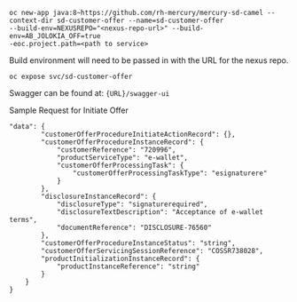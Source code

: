 
```
oc new-app java:8~https://github.com/rh-mercury/mercury-sd-camel --context-dir sd-customer-offer --name=sd-customer-offer 
--build-env=NEXUSREPO="<nexus-repo-url>" --build-env=AB_JOLOKIA_OFF=true
-eoc.project.path=<path to service>
```
Build environment will need to be passed in with the URL for the nexus repo.

```
oc expose svc/sd-customer-offer
```

Swagger can be found at: ```{URL}/swagger-ui```

Sample Request for Initiate Offer
```
"data": {
		"customerOfferProcedureInitiateActionRecord": {},
		"customerOfferProcedureInstanceRecord": {
			"customerReference": "720996",
			"productServiceType": "e-wallet",
			"customerOfferProcessingTask": {
				"customerOfferProcessingTaskType": "esignaturere"
			}
		},
		"disclosureInstanceRecord": {
			"disclosureType": "signaturerequired",
			"disclosureTextDescription": "Acceptance of e-wallet terms",
			"documentReference": "DISCLOSURE-76560"
		},
		"customerOfferProcedureInstanceStatus": "string",
		"customerOfferServicingSessionReference": "COSSR738028",
		"productInitializationInstanceRecord": {
			"productInstanceReference": "string"
		}
	}
}

```